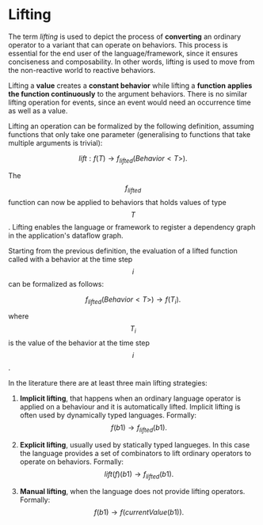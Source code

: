 # Lifting

The term *lifting* is used to depict the process of **converting** an ordinary operator to a variant that can operate on behaviors. This process is essential for the end user of the language/framework, since it ensures conciseness and composability.
In other words, lifting is used to move from the non-reactive world to reactive behaviors.

Lifting a **value** creates a **constant behavior** while lifting a **function** **applies the function continuously** to the argument behaviors. There is no similar lifting operation for events, since an event would need an occurrence time as well as a value.

Lifting an operation can be formalized by the following definition, assuming functions that only take one parameter (generalising to functions that take multiple arguments is trivial):

$$
lift: f(T)  \rightarrow f_{lifted} (Behavior < T >).
$$

The $$f_{lifted}$$ function can now be applied to behaviors that holds values of type $$T$$. Lifting enables the language or framework to register a dependency graph in the application's dataflow graph.

Starting from the previous definition, the evaluation of a lifted function called with a behavior at the time step $$i$$ can be formalized as follows:

$$
f_{lifted}(Behavior < T >)  \rightarrow f(T_i) .
$$

where $$T_i$$ is the value of the behavior at the time step $$i$$.

In the literature there are at least three main lifting strategies:

1. **Implicit lifting**, that happens when an ordinary language operator is applied on a behaviour and it is automatically lifted. Implicit lifting is often used by dynamically typed languages. Formally:
$$
f(b1)  \rightarrow f_{lifted}(b1) .
$$

2. **Explicit lifting**, usually used by statically typed langueges. In this case the language provides a set of combinators to lift ordinary operators to operate on behaviors. Formally:
$$
lift(f)(b1)  \rightarrow f_{lifted}(b1) .
$$

3. **Manual lifting**, when the language does not provide lifting operators. Formally:
$$
f(b1)  \rightarrow f(currentValue(b1)) .
$$
